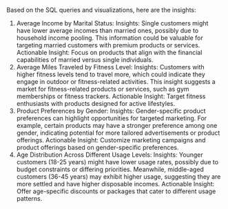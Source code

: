Based on the SQL queries and visualizations, here are the insights:

1. Average Income by Marital Status:
Insights: Single customers might have lower average incomes than married ones, possibly due to household income pooling. This information could be valuable for targeting married customers with premium products or services.
Actionable Insight: Focus on products that align with the financial capabilities of married versus single individuals.
2. Average Miles Traveled by Fitness Level:
Insights: Customers with higher fitness levels tend to travel more, which could indicate they engage in outdoor or fitness-related activities. This insight suggests a market for fitness-related products or services, such as gym memberships or fitness trackers.
Actionable Insight: Target fitness enthusiasts with products designed for active lifestyles.
3. Product Preferences by Gender:
Insights: Gender-specific product preferences can highlight opportunities for targeted marketing. For example, certain products may have a stronger preference among one gender, indicating potential for more tailored advertisements or product offerings.
Actionable Insight: Customize marketing campaigns and product offerings based on gender-specific preferences.
4. Age Distribution Across Different Usage Levels:
Insights: Younger customers (18-25 years) might have lower usage rates, possibly due to budget constraints or differing priorities. Meanwhile, middle-aged customers (36-45 years) may exhibit higher usage, suggesting they are more settled and have higher disposable incomes.
Actionable Insight: Offer age-specific discounts or packages that cater to different usage patterns.
